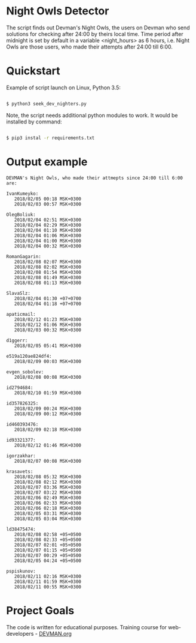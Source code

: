 # Night Owls Detector

The script finds out Devman's Night Owls, the users on Devman who send solutions for checking after 24:00 by theirs local time.
Time period after midnight is set by default in a variable <night_hours> as 6 hours, i.e. Night Owls are those users, who made 
their attempts after 24:00 till 6:00.


# Quickstart

Example of script launch on Linux, Python 3.5:

```bash

$ python3 seek_dev_nighters.py
```

Note, the script needs additional python modules to work. It would be installed by command:

```bash

$ pip3 instal -r requirements.txt
```

# Output example

```
DEVMAN's Night Owls, who made their attmepts since 24:00 till 6:00 are:

IvanKumeyko:
   2018/02/05 00:18 MSK+0300
   2018/02/03 00:57 MSK+0300

OlegBoliuk:
   2018/02/04 02:51 MSK+0300
   2018/02/04 02:29 MSK+0300
   2018/02/04 01:10 MSK+0300
   2018/02/04 01:06 MSK+0300
   2018/02/04 01:00 MSK+0300
   2018/02/04 00:32 MSK+0300

RomanGagarin:
   2018/02/08 02:07 MSK+0300
   2018/02/08 02:02 MSK+0300
   2018/02/08 01:54 MSK+0300
   2018/02/08 01:49 MSK+0300
   2018/02/08 01:13 MSK+0300

SlavaSlz:
   2018/02/04 01:30 +07+0700
   2018/02/04 01:18 +07+0700

apaticmail:
   2018/02/12 01:23 MSK+0300
   2018/02/12 01:06 MSK+0300
   2018/02/03 00:32 MSK+0300

d1ggerr:
   2018/02/05 05:41 MSK+0300

e519a120ae824df4:
   2018/02/09 00:03 MSK+0300

evgen_sobolev:
   2018/02/08 00:08 MSK+0300

id2794684:
   2018/02/10 01:59 MSK+0300

id357826325:
   2018/02/09 00:24 MSK+0300
   2018/02/09 00:12 MSK+0300

id460393476:
   2018/02/09 02:18 MSK+0300

id93321377:
   2018/02/12 01:46 MSK+0300

igorzakhar:
   2018/02/07 00:08 MSK+0300

krasavets:
   2018/02/08 05:32 MSK+0300
   2018/02/08 02:12 MSK+0300
   2018/02/07 03:36 MSK+0300
   2018/02/07 03:22 MSK+0300
   2018/02/06 02:49 MSK+0300
   2018/02/06 02:33 MSK+0300
   2018/02/06 02:18 MSK+0300
   2018/02/05 03:31 MSK+0300
   2018/02/05 03:04 MSK+0300

ld38475474:
   2018/02/08 02:58 +05+0500
   2018/02/08 02:33 +05+0500
   2018/02/07 02:01 +05+0500
   2018/02/07 01:15 +05+0500
   2018/02/07 00:29 +05+0500
   2018/02/05 04:24 +05+0500

pspiskunov:
   2018/02/11 02:16 MSK+0300
   2018/02/11 01:59 MSK+0300
   2018/02/11 00:55 MSK+0300
```

# Project Goals

The code is written for educational purposes. Training course for web-developers - [DEVMAN.org](https://devman.org)
